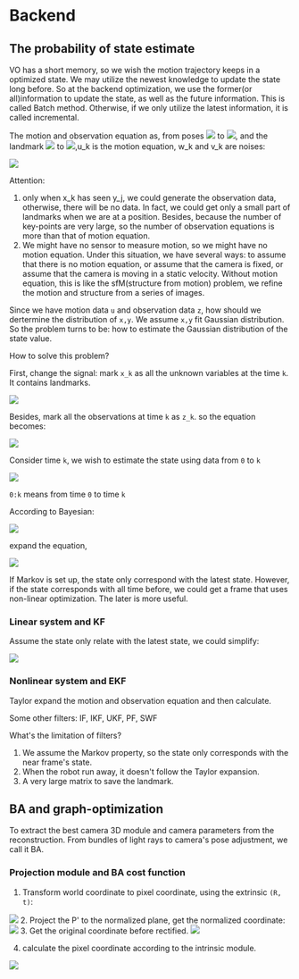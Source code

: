 # Backend

## The probability of state estimate

VO has a short memory, so we wish the motion trajectory keeps in a optimized state. We may utilize the newest knowledge to update the state long before. So at the backend optimization, we use the former(or all)information to update the state, as well as the future information. This is called Batch method. Otherwise, if we only utilize the latest information, it is called incremental.

The motion and observation equation as, from poses <img src="http://chart.googleapis.com/chart?cht=tx&chl=x_0"> to <img src="http://chart.googleapis.com/chart?cht=tx&chl=x_N">, and the landmark <img src="http://chart.googleapis.com/chart?cht=tx&chl=y_0"> to <img src="http://chart.googleapis.com/chart?cht=tx&chl=y_M">,u_k is the motion equation, w_k and v_k are noises:

<img src="http://chart.googleapis.com/chart?cht=tx&chl=%5Cleft%5C%7B%5Cbegin%7Bmatrix%7D%20x_k%3Df%28x_%7Bk-1%7D%2Cu_k%29%2Bw_k%5C%5C%20z_%7Bk%2Cj%7D%3Dh%28y_j%2C%20x_k%29%20%2B%20v_%7Bk%2Cj%7D%20%5Cend%7Bmatrix%7D%5Cright.">

Attention:

1. only when x_k has seen y_j, we could generate the observation data, otherwise, there will be no data. In fact, we could get only a small part of landmarks when we are at a position. Besides, because the number of key-points are very large, so the number of observation equations is more than that of motion equation.
2. We might have no sensor to measure motion, so we might have no motion  equation. Under this situation, we have several ways: to assume that there is no motion equation, or assume that the camera is fixed, or assume that the camera is moving in a static velocity. Without motion equation, this is like the sfM(structure from motion) problem, we refine the motion and structure from a series of images.

Since we have motion data `u` and observation data `z`, how should we dertermine the distribution of `x,y`. We assume `x,y` fit Gaussian distribution. So the problem turns to be: how to estimate the Gaussian distribution of the state value.

How to solve this problem?

First, change the signal: mark `x_k` as all the unknown variables at the time `k`. It contains landmarks.

<img src="http://chart.googleapis.com/chart?cht=tx&chl=x_k%5Cequiv%20%5C%7Bx_k%2Cy_1%2C...%2Cy_m%5C%7D">

Besides, mark all the observations at time `k` as `z_k`. so the equation becomes:

<img src="http://chart.googleapis.com/chart?cht=tx&chl=%5Cleft%5C%7B%5Cbegin%7Bmatrix%7D%20x_k%3Df%28x_%7Bk-1%7D%2Cu_k%29%2Bw_k%5C%5C%20z_%7Bk%2Cj%7D%3Dh%28x_k%29%20%2B%20v_%7Bk%7D%20%5Cend%7Bmatrix%7D%5Cright.">

Consider time `k`, we wish to estimate the state using data from `0` to `k`

<img src="http://chart.googleapis.com/chart?cht=tx&chl=P%28x_k%5Cmid%20x_0%2C%20u_%7B1%3Ak%7D%2C%20z_%7B1%3Ak%7D%29.">

`0:k` means from time `0` to time `k`

According to Bayesian:

<img src="http://chart.googleapis.com/chart?cht=tx&chl=P%28x_k%5Cmid%20x_0%2C%20u_%7B1%3Ak%7D%2C%20z_%7B1%3Ak%7D%29%20%5Cpropto%20P%28z_k%20%5Cmid%20x_k%29P%20%28x_k%5Cmid%20x_0%2C%20u_%7B1%3Ak%7D%2C%20z_%7B1%3Ak-1%7D%29">

expand the equation,

<img src="http://chart.googleapis.com/chart?cht=tx&chl=P%28x_k%20%5Cmid%20x_0%2C%20u_%7B1%3Ak%7D%2C%20z_%7B1%3Ak-1%7D%29%3D%5Cint%20P%28x_k%5Cmid%20x_%7Bk-1%7D%2C%20x_0%2C%20u_%7B1%3Ak%7D%2C%20z_%7B1%3Ak-1%7D%29P%28x_%7Bk-1%7D%5Cmid%20x_0%2C%20u_%7B1%3Ak%7D%2C%20z_%7B1%3Ak-1%7D%29dx_%7Bk-1%7D">

If Markov is set up, the state only correspond with the latest state. However, if the state corresponds with all time before, we could get a frame that uses non-linear optimization. The later is more useful.

### Linear system and KF

Assume the state only relate with the latest state, we could simplify:

<img src="http://chart.googleapis.com/chart?cht=tx&chl=P%28x_k%5Cmid%20x_%7Bk-1%7D%2Cx_0%2Cu_%7B1%3Ak%7D%2Cz_%7B1%3Ak-1%7D%29%3D%20P%28x_k%5Cmid%20x_%7Bk-1%7D%2Cu_k%29">

### Nonlinear system and EKF

Taylor expand the motion and observation equation and then calculate.

Some other filters: IF, IKF, UKF, PF, SWF

What's the limitation of filters?

1. We assume the Markov property, so the state only corresponds with the near frame's state.
2. When the robot run away, it doesn't follow the Taylor expansion.
3. A very large matrix to save the landmark.

## BA and graph-optimization

To extract the best camera 3D module and camera parameters from the reconstruction. From bundles of light rays to camera's pose adjustment, we call it BA.

### Projection module and BA cost function

1. Transform world coordinate to pixel coordinate, using the extrinsic `(R, t)`:

  <img src="http://chart.googleapis.com/chart?cht=tx&chl=P'=Rp%2Bt=[X',Y',Z']^T">
2. Project the P' to the normalized plane, get the normalized coordinate:

  <img src="http://chart.googleapis.com/chart?cht=tx&chl=P_c=[u_c,v_c,1]^T=[X'/Z',Y'/Z',1]^T">
3. Get the original coordinate before rectified.

  <img src="http://chart.googleapis.com/chart?cht=tx&chl=%5Cleft%5C%7B%5Cbegin%7Bmatrix%7D%20u_c%27%3Du_c%281%2Bk_1r_c%5E2%2Bk_2r_c%5E4%29%5C%5C%20v_c%27%3Dv_c%281%2Bk_1r_c%5E2%2Bk_2r_c%5E4%29%20%5Cend%7Bmatrix%7D%5Cright.">

4. calculate the pixel coordinate according to the intrinsic module.

  <img src="http://chart.googleapis.com/chart?cht=tx&chl=%5Cleft%5C%7B%5Cbegin%7Bmatrix%7D%20u_s%3Df_xu_c%27%2Bc_x%5C%5C%20v_s%3Df_yv_c%27%2Bc_y%20%5Cend%7Bmatrix%7D%5Cright.">
